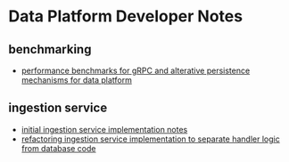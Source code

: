 # Data Platform Developer Notes


## benchmarking

* [performance benchmarks for gRPC and alterative persistence mechanisms for data platform](benchmarking.md)


## ingestion service

* [initial ingestion service implementation notes](./ingest/ingest-initial.md)
* [refactoring ingestion service implementation to separate handler logic from database code](./ingest/ingest-handler-refactor.md)